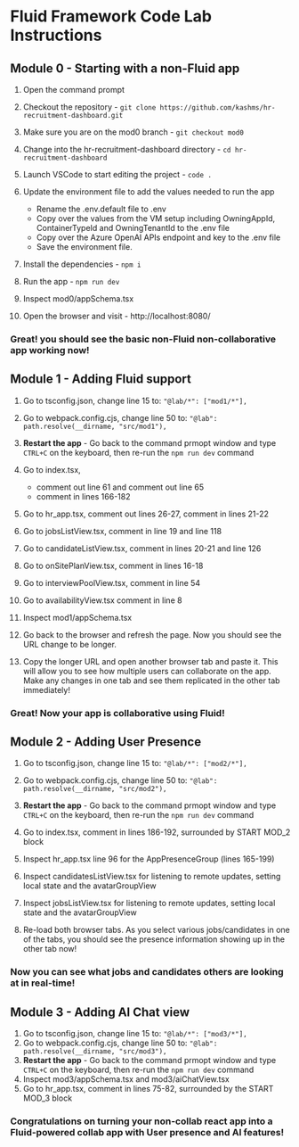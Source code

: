 # Fluid Framework Code Lab Instructions

## Module 0 - Starting with a non-Fluid app
1. Open the command prompt
2. Checkout the repository - `git clone https://github.com/kashms/hr-recruitment-dashboard.git`
3. Make sure you are on the mod0 branch - `git checkout mod0`
4. Change into the hr-recruitment-dashboard directory - `cd hr-recruitment-dashboard`
5. Launch VSCode to start editing the project - `code .`
6. Update the environment file to add the values needed to run the app
    * Rename the .env.default file to .env
    * Copy over the values from the VM setup including OwningAppId, ContainerTypeId and OwningTenantId to the .env file
    * Copy over the Azure OpenAI APIs endpoint and key to the .env file
    * Save the environment file.
5. Install the dependencies - `npm i`
6. Run the app - `npm run dev`

7. Inspect mod0/appSchema.tsx
8. Open the browser and visit - http://localhost:8080/

### Great! you should see the basic non-Fluid non-collaborative app working now!

## Module 1 - Adding Fluid support
1. Go to tsconfig.json, change line 15 to: `"@lab/*": ["mod1/*"],`
2. Go to webpack.config.cjs, change line 50 to: `"@lab": path.resolve(__dirname, "src/mod1"),`
3. **Restart the app** - Go back to the command prmopt window and type `CTRL+C` on the keyboard, then re-run the `npm run dev` command
4. Go to index.tsx, 
    * comment out line 61 and comment out line 65
    * comment in lines 166-182
5. Go to hr_app.tsx, comment out lines 26-27, comment in lines 21-22

6. Go to jobsListView.tsx, comment in line 19 and line 118
7. Go to candidateListView.tsx, comment in lines 20-21 and line 126
8. Go to onSitePlanView.tsx, comment in lines 16-18
9. Go to interviewPoolView.tsx, comment in line 54
10. Go to availabilityView.tsx comment in line 8
11. Inspect mod1/appSchema.tsx

12. Go back to the browser and refresh the page. Now you should see the URL change to be longer.
13. Copy the longer URL and open another browser tab and paste it. This will allow you to see how multiple users can collaborate on the app. Make any changes in one tab and see them replicated in the other tab immediately!

### Great! Now your app is collaborative using Fluid!

## Module 2 - Adding User Presence
1. Go to tsconfig.json, change line 15 to: `"@lab/*": ["mod2/*"],`
2. Go to webpack.config.cjs, change line 50 to: `"@lab": path.resolve(__dirname, "src/mod2"),`
3. **Restart the app** - Go back to the command prmopt window and type `CTRL+C` on the keyboard, then re-run the `npm run dev` command
4. Go to index.tsx, comment in lines 186-192, surrounded by START MOD_2 block

5. Inspect hr_app.tsx line 96 for the AppPresenceGroup (lines 165-199)
6. Inspect candidatesListView.tsx for listening to remote updates, setting local state and the avatarGroupView
7. Inspect jobsListView.tsx for listening to remote updates, setting local state and the avatarGroupView

8. Re-load both browser tabs. As you select various jobs/candidates in one of the tabs, you should see the presence information showing up in the other tab now!

### Now you can see what jobs and candidates others are looking at in real-time!

## Module 3 - Adding AI Chat view
1. Go to tsconfig.json, change line 15 to: `"@lab/*": ["mod3/*"],`
2. Go to webpack.config.cjs, change line 50 to: `"@lab": path.resolve(__dirname, "src/mod3"),`
3. **Restart the app** - Go back to the command prmopt window and type `CTRL+C` on the keyboard, then re-run the `npm run dev` command
4. Inspect mod3/appSchema.tsx and mod3/aiChatView.tsx
5. Go to hr_app.tsx, comment in lines 75-82, surrounded by the START MOD_3 block

### Congratulations on turning your non-collab react app into a Fluid-powered collab app with User presence and AI features!
